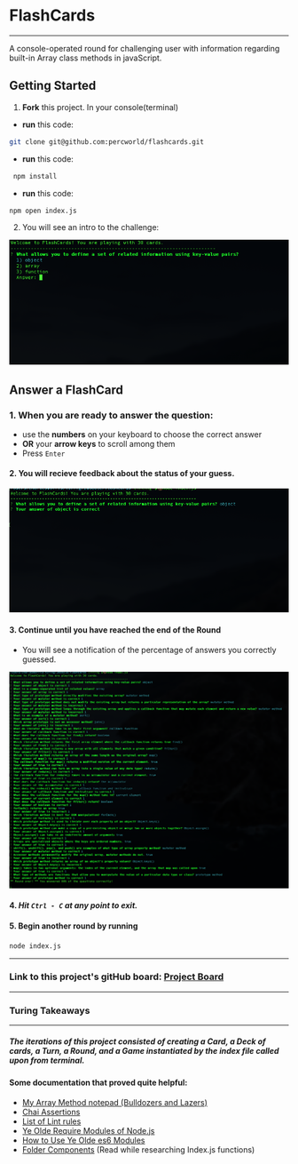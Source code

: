 # FlashCards
-------------


A console-operated round for challenging user with information regarding built-in Array class methods in javaScript.

## Getting Started

1. **Fork** this project.  In your console(terminal)
  * **run** this code:
  ```bash
  git clone git@github.com:percworld/flashcards.git
  ```
  * **run** this code:
  ```bash
   npm install
  ```
  * **run** this code:
  ```bash
  npm open index.js
  ```

2. You will see an intro to the challenge:

![welcome-field](assets/README-7df21ae3.png)

## Answer a FlashCard

### 1.  When you are ready to answer the question:
  * use the **numbers** on your keyboard to choose the correct answer
  * **OR** your **arrow keys** to scroll among them
  * Press `Enter`

#### 2. You will recieve feedback about the status of your guess.

![](assets/README-9b285660.png)

#### 3. Continue until you have reached the end of the Round

  * You will see a notification of the percentage of answers you correctly guessed.

  ![](assets/README-acf9246b.png)

#### 4. *Hit `Ctrl - C` at any point to exit.*

#### 5. Begin another round by running

```bash
node index.js
```
---
###  Link to this project's gitHub board: [Project Board](https://github.com/users/percworld/projects/2)
---



### Turing Takeaways

---
##### The iterations of this project consisted of creating a Card, a Deck of cards, a Turn, a Round, and a Game instantiated by the index file called upon from terminal.
#### Some documentation that proved quite helpful:
* [My Array Method notepad (Bulldozers and Lazers)](https://www.notion.so/8c3da3bd4abc4b22af986586986860bb?v=cd56018ad2964166a60195480546f1c8)
* [Chai Assertions](https://www.chaijs.com/api/bdd/)
* [List of Lint rules](https://eslint.org/docs/rules/)
* [Ye Olde Require Modules of Node.js](https://www.freecodecamp.org/news/requiring-modules-in-node-js-everything-you-need-to-know-e7fbd119be8/)
* [How to Use Ye Olde es6 Modules](https://www.freecodecamp.org/news/how-to-use-es6-modules-and-why-theyre-important-a9b20b480773/)
* [Folder Components](https://medium.com/bootstart/you-should-be-using-folder-components-b30b7d165c39)  (Read while researching Index.js functions)
